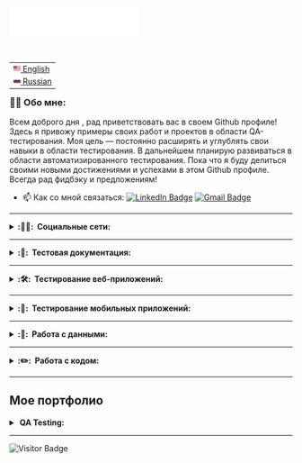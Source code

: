  <img src="images/header_ru.svg"></img>

 <table align="right">
 <tr><td><a href="README Eng.md"><img src="images/Eng-fl.png" height="13"> English</a></td></tr>&nbsp
 <tr><td><a href="README Rus.md"><img src="images/Rus-fl.png" height="13"> Russian</a></td></tr>&nbsp
 </table>





### 👨‍💻 Обо мне:

Всем доброго дня , рад приветствовать вас в своем Github профиле! Здесь я привожу примеры своих работ и проектов в области QA-тестирования. Моя цель — постоянно расширять и углублять свои навыки в области тестирования. В дальнейшем планирую развиваться в области автоматизированного тестирования. Пока что я буду делиться своими новыми достижениями и успехами в этом Github профиле.
 Всегда рад фидбэку и предложениям!

- 📫 Как со мной связаться:  [![LinkedIn Badge](https://img.shields.io/badge/-@vdrud-blue?style=flat&logo=LinkedIn&logoColor=white)](https://www.linkedin.com/in/vdrud/) [![Gmail Badge](https://img.shields.io/badge/-Gmail-red?style=flat&logo=Gmail&logoColor=white)](mailto:vdrud99@gmail.com)

---

<details>
  <summary><b>:👨‍💻: &nbsp;Социальные сети:</b></summary>
  <br/>

  <div id="badges">
    <a href="https://www.linkedin.com/in/vdrud/" target="_blank">
      <img src="https://cdn-icons-png.flaticon.com/512/2504/2504799.png" width="40" height="40" alt="linkedin" />
    </a>
    <a href="https://t.me/vdrud" target="_blank">
      <img src="https://cdn-icons-png.flaticon.com/512/2111/2111646.png" width="40" height="40" alt="telegram" />
    </a>
  </div>

  </details>

---

<details>
  <summary><b>:📁: &nbsp;Тестовая документация:</b></summary>
  <br/>

<div>
  <img src="https://cdn.jsdelivr.net/gh/devicons/devicon/icons/jira/jira-original.svg" title="jira" alt="jira" width="40" height="40"/>&nbsp
  <img src="https://codahosted.io/packs/21236/unversioned/assets/LOGO/ba1091c59bab89cd2fd0f289622731fe16113d7b00905abe64759c313a4b73b76c1b0426076ed76cb74752234c734131df46992d5b8b48fc13e264240e4f7119f736cfeb64df36ded54b5cbf6198b9cadedf18dd0cac5c7dbcd16e6336c29363cd1292ba" title="testrail" alt="tetstrail" width="40" height="40"/>&nbsp
</div>
</details>

---

<details>
  <summary><b>:🛠: &nbsp;Тестирование веб-приложений:</b></summary>
  <br/>

<div>
  <img src="https://d33wubrfki0l68.cloudfront.net/38b5c953a4667366685d55db55d057c86db1fc54/a0fdc/static/acae6b24d940347661ca901ea07f47c1/chrome-dev-logo-icon.png" title="devtools" alt="devtools" width="40" height="40"/>&nbsp
  <img src="https://voyager.postman.com/logo/postman-logo-icon-orange.svg" title="postman" alt="postman" width="40" height="40"/>&nbsp
</div>
</details>

---

<details>
  <summary><b>:📱: &nbsp;Тестирование мобильных приложений:</b></summary>
  <br/>

<div>
  <img src="https://cdn.jsdelivr.net/gh/devicons/devicon/icons/androidstudio/androidstudio-original.svg" title="android-studio" alt="android-studio" width="40" height="40"/>&nbsp
  <img src="https://cdn.jsdelivr.net/gh/devicons/devicon/icons/xcode/xcode-original.svg" title="xcode" alt="xcode" width="40" height="40"/>&nbsp
  <img src="https://cdn.icon-icons.com/icons2/3053/PNG/512/charles_proxy_macos_bigsur_icon_190302.png" title="charles-proxy" alt="charles-proxy" width="40" height="40"/>&nbsp
  <img src="https://pbs.twimg.com/profile_images/1589614420766126080/slAIVDtr_400x400.jpg" title="proxyman" alt="proxyman" width="40" height="40"/>&nbsp
</div>

 </details>

---

  <details>
  <summary><b>:💾: &nbsp;Работа с данными:</b></summary>
  <br/>

<div>
  <img src="https://cdn.jsdelivr.net/gh/devicons/devicon/icons/mysql/mysql-original.svg" title="mysql" alt="mysql" width="40" height="40"/>&nbsp
  <img src="https://cdn.jsdelivr.net/gh/devicons/devicon/icons/mongodb/mongodb-original.svg" title="mongodb" alt="mongodb" width="40" height="40"/>&nbsp
</div>

</details>

 ---

<details>
  <summary><b>:✏️: &nbsp;Работа с кодом:</b></summary>
  <br/>

<div>
  <img src="https://cdn.jsdelivr.net/gh/devicons/devicon/icons/git/git-original.svg" title="git" alt="git" width="40" height="40"/>&nbsp
  <img src="https://upload.wikimedia.org/wikipedia/commons/thumb/4/4b/Bash_Logo_Colored.svg/1024px-Bash_Logo_Colored.svg.png?20180723054350" title="bash" alt="bash" width="40" height="40"/>&nbsp
  <img src="https://cdn.jsdelivr.net/gh/devicons/devicon/icons/vscode/vscode-original.svg" title="vscode" alt="vscode" width="40" height="40"/>&nbsp
  </div>

</details>

---

## Мое портфолио

<details>
  <summary><b> &nbsp;QA Testing:</b></summary>
  <br/>

  <div>
  
  - [Тест кейсы,Чек листы,Баг репорты](https://github.com/vdruda/Webtesting)
  - [Анализ требований](https://github.com/vdruda/Requirements_analysis)
  - [Классы эквивалентности и граничные значения](https://github.com/vdruda/Equivalence_classes_and_boundary_values)
  - [MySQL](https://github.com/vdruda/MySQL)
  - [API Postman](https://github.com/vdruda/API-Postman)
  - [Баг репорты](https://github.com/vdruda/Bagreports)
  - [Jira](https://github.com/vdruda/Jira)
  - [Lovetesting(Web-testing)](https://github.com/vdruda/testinglove.ru-test-)

  <div>
  </details>

  ---

![Visitor Badge](https://visitor-badge.laobi.icu/badge?page_id=vdruda)
